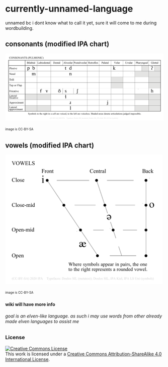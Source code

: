 # currently-unnamed-language
unnamed bc i dont know what to call it yet, sure it will come to me during wordbuilding.

## consonants (modified IPA chart)
<img src="https://github.com/Vortetty/currently-unnamed-language/blob/master/currentipaCONS.png" width="1000" />

<sup><sub>image is CC-BY-SA</sub></sup>

## vowels (modified IPA chart)
<img src="https://github.com/Vortetty/currently-unnamed-language/blob/master/currentipa.png" width="500" />

<sup><sub>image is CC-BY-SA</sub></sup>

#### wiki will have more info
###### goal is an elven-like language. as such i may use words from other already made elven languages to assist me 


### License
[![Creative Commons License](https://i.creativecommons.org/l/by-sa/4.0/88x31.png)](http://creativecommons.org/licenses/by-sa/4.0/)  
This work is licensed under a [Creative Commons Attribution-ShareAlike 4.0 International License](http://creativecommons.org/licenses/by-sa/4.0/).
